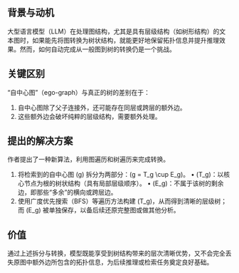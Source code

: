 背景与动机
-----------
大型语言模型（LLM）在处理图结构，尤其是具有层级结构（如树形结构）的文本图时，如果能先将图转换为树状结构，就能更好地保留拓扑信息并提升推理效果。然而，如何自动完成从一般图到树的转换仍是一个挑战。

关键区别
-------
“自中心图”（ego-graph）与真正的树的差别在于：
1. 自中心图除了父子连接外，还可能存在同层或跨层的额外边。
2. 这些额外边会破坏纯粹的层级结构，需要额外处理。

提出的解决方案
-----------
作者提出了一种新算法，利用图遍历和树遍历来完成转换。
1. 将检索到的自中心图 \(g\) 拆分为两部分：\(g = T_g \cup E_g\)。
   • \(T_g\)：以核心节点为根的树状结构（具有局部层级顺序）。
   • \(E_g\)：不属于该树的剩余边，即那些“多余”的横向或跨层边。
2. 使用广度优先搜索（BFS）等遍历方法构建 \(T_g\)，从而得到清晰的层级树；而 \(E_g\) 被单独保存，以备后续还原完整图或做其他分析。

价值
---
通过上述拆分与转换，模型既能享受到树结构带来的层次清晰优势，又不会完全丢失原图中额外边所包含的拓扑信息，为后续推理或检索任务奠定良好基础。